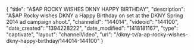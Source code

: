 {
    "title": "A$AP ROCKY WISHES DKNY HAPPY BIRTHDAY",
    "description": "A$AP Rocky wishes DKNY a Happy Birthday on set at the DKNY Spring 2014 ad campaign shoot.",
    "channelid": "144014",
    "videoid": "144100",
    "date_created": "1394228222",
    "date_modified": "1418181167",
    "type": "captivate",
    "layout": "channelVideo",
    "url": "\/dkny-tv\/a-ap-rocky-wishes-dkny-happy-birthday\/144014-144100"
}